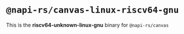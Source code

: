 # `@napi-rs/canvas-linux-riscv64-gnu`

This is the **riscv64-unknown-linux-gnu** binary for `@napi-rs/canvas`
